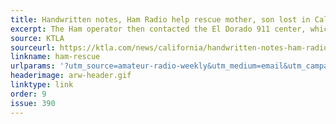 ```yaml
---
title: Handwritten notes, Ham Radio help rescue mother, son lost in California forest
excerpt: The Ham operator then contacted the El Dorado 911 center, which provided the information to Calaveras Dispatch.
source: KTLA
sourceurl: https://ktla.com/news/california/handwritten-notes-ham-radio-help-rescue-mother-son-lost-in-california-forest/
linkname: ham-rescue
urlparams: '?utm_source=amateur-radio-weekly&utm_medium=email&utm_campaign=newsletter'
headerimage: arw-header.gif
linktype: link
order: 9
issue: 390
---
```

